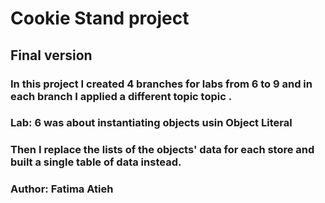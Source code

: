 # Cookie Stand project

## Final version 

### In this project I created 4 branches for labs from 6 to 9 and in each branch I applied a different topic topic .

### Lab: 6 was about instantiating objects usin Object Literal

### Then I replace the lists of the objects' data for each store and built a single table of data instead.


### Author: Fatima Atieh